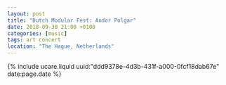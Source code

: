 ```yaml
---
layout: post
title: "Dutch Modular Fest: Andor Polgar"
date: 2018-09-30 21:00 +0100
categories: [music]
tags: art concert
location: "The Hague, Netherlands"
---
```


{% include ucare.liquid uuid:"ddd9378e-4d3b-431f-a000-0fcf18dab67e" date:page.date %}
